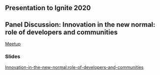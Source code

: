 ## Presentation to Ignite 2020 
## Panel Discussion: Innovation in the new normal: role of developers and communities

[Meetup](https://myignite.microsoft.com/sessions/dd784dd7-4d5f-4531-beda-e2b4cb49a5ab) 

### Slides

[Innovation-in-the-new-normal:role-of-developers-and-communities](https://rbrayb.github.io/Presentations/Ignite-2020-Panel/Innovation-in-the-new-normal-Upload.pptx)


